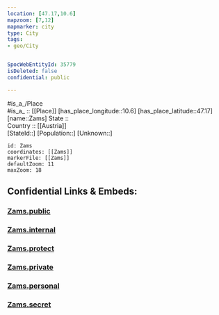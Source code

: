 ```yaml
---
location: [47.17,10.6] 
mapzoom: [7,12] 
mapmarker: city 
type: City
tags:
- geo/City


SpocWebEntityId: 35779
isDeleted: false
confidential: public

---
```

#is_a_/Place  
#is_a_ :: [[Place]] 
[has_place_longitude::10.6] 
[has_place_latitude::47.17] 
[name::Zams] 
State ::  
Country :: [[Austria]]  
[StateId::] 
[Population::] 
[Unknown::] 


```leaflet
id: Zams
coordinates: [[Zams]] 
markerFile: [[Zams]] 
defaultZoom: 11 
maxZoom: 18
```


## Confidential Links & Embeds: 

### [Zams.public](/_public/\Earth\Continent\Europe\Europe~Central\Austria\Austrias_States\Tirol\CityZams.public.md) 

### [Zams.internal](/_internal/\Earth\Continent\Europe\Europe~Central\Austria\Austrias_States\Tirol\CityZams.internal.md) 

### [Zams.protect](/_protect/\Earth\Continent\Europe\Europe~Central\Austria\Austrias_States\Tirol\CityZams.protect.md) 

### [Zams.private](/_private/\Earth\Continent\Europe\Europe~Central\Austria\Austrias_States\Tirol\CityZams.private.md) 

### [Zams.personal](/_personal/\Earth\Continent\Europe\Europe~Central\Austria\Austrias_States\Tirol\CityZams.personal.md) 

### [Zams.secret](/_secret/\Earth\Continent\Europe\Europe~Central\Austria\Austrias_States\Tirol\CityZams.secret.md)

